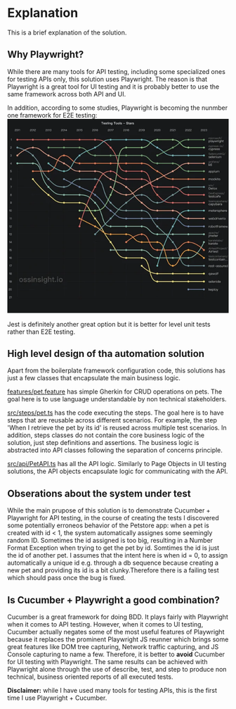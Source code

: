 # Explanation

This is a brief explanation of the solution.

## Why Playwright?

While there are many tools for API testing, including some specialized ones for testing APIs only, this solution uses Playwright. The reason is that Playwright is a great tool for UI testing and it is probably better to use the same framework across both API and UI.

In addition, according to some studies, Playwright is becoming the nunmber one framework for E2E testing: 
<img src="./e2e_testing_frameworks.png">

Jest is definitely another great option but it is better for level unit tests rather than E2E testing.

## High level design of tha automation solution
Apart from the boilerplate framework configuration code, this solutions has just a few classes that encapsulate the main business logic.

[features/pet.feature](../features/pet.feature) has simple Gherkin for CRUD operations on pets. The goal here is to use language understandable by non technical stakeholders.

[src/steps/pet.ts](../src/steps/pet.ts) has the code executing the steps. The goal here is to have steps that are reusable across different scenarios. For example, the step 'When I retrieve the pet by its id' is reused across multiple test scenarios. In addition, steps classes do not contain the core business logic of the solution, just step definitions and assertions. The business logic is abstracted into API classes following the separation of concerns principle.

[src/api/PetAPI.ts](../src/api/PetAPI.ts) has all the API logic. Similarly to Page Objects in UI testing solutions, the API objects encapsulate logic for communicating with the API.

## <a name="bug"></a> Obserations about the system under test
While the main prupose of this solution is to demonstrate Cucumber + Playwright for API testing, in the course of creating the tests I discovered some potentially erroneos behavior of the Petstore app: when a pet is created with id < 1, the system automatically assignes some seemingly random ID. Sometimes the id assigned is too big, resulting in a Number Format Exception when trying to get the pet by id. Somtimes the id is just the id of another pet. I assumes that the intent here is when id = 0, to assign automatically a unique id e.g. through a db sequence because creating a new pet and providing its id is a bit clunky.Therefore there is a failing test which should pass once the bug is fixed.

## Is Cucumber + Playwright a good combination?
Cucumber is a great framework for doing BDD. It plays fairly with Playwright when it comes to API testing. However, when it comes to UI testing, Cucumber actually negates some of the most useful features of Playwright because it replaces the prominent Playwright JS reunner which brings some great features like DOM tree capturing, Network traffic capturing, and JS Console capturing to name a few. Therefore, it is better to **avoid** Cucumber for UI testing with Playwright. The same results can be achieved with Playwright alone through the use of describe, test, and step to produce non technical, business oriented reports of all executed tests.

**Disclaimer:** while I have used many tools for testing APIs, this is the first time I use Playwright + Cucumber. 